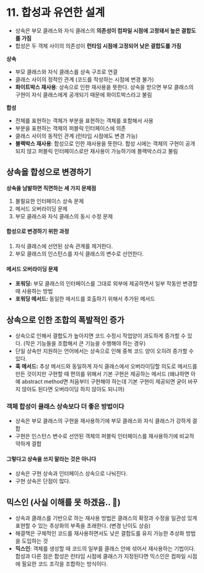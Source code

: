 # 11. 합성과 유연한 설계

- 상속은 부모 클래스와 자식 클래스의 **의존성이 컴파일 시점에 고정돼서 높은 결합도를 가짐**
- 합성은 두 객체 사이의 의존성이 **런타임 시점에 고정되어 낮은 결합도를 가짐**

**상속**

- 부모 클래스와 자식 클래스를 상속 구조로 연결
- 클래스 사이의 정적인 관계 (코드를 작성하는 시점에 변경 불가)
- **화이트박스 재사용**: 상속으로 인한 재사용을 뜻한다. 상속을 받으면 부모 클래스의 구현이 자식 클래스에게 공개되기 때문에 화이트박스라고 불림

**합성**

- 전체를 표현하는 객체가 부분을 표현하는 객체를 포함해서 사용
- 부분을 표현하는 객체의 퍼블릭 인터페이스에 의존
- 클래스 사이의 동적인 관계 (런타임 시점에도 변경 가능)
- **블랙박스 재사용**: 합성으로 인한 재사용을 뜻한다. 합성 시에는 객체의 구현이 공개되지 않고 퍼블릭 인터페이스로만 재사용이 가능하기에 블랙박스라고 불림

## 상속을 합성으로 변경하기

**상속을 남발하면 직면하는 세 가지 문제점**

1. 불필요한 인터페이스 상속 문제
2. 메서드 오버라이딩 문제
3. 부모 클래스와 자식 클래스의 동시 수정 문제

#### 합성으로 변경하기 위한 과정

1. 자식 클래스에 선언된 상속 관계를 제거한다.
2. 부모 클래스의 인스턴스를 자식 클래스의 변수로 선언한다.

#### 메서드 오버라이딩 문제

- **포워딩:** 부모 클래스의 인터페이스를 그대로 외부에 제공하면서 일부 작동만 변경할 때 사용하는 방법
- **포워딩 메서드:** 동일한 메서드를 호출하기 위해서 추가된 메서드

## 상속으로 인한 조합의 폭발적인 증가

- 상속으로 인해서 결합도가 높아지면 코드 수정시 작업양이 과도하게 증가할 수 있다. (작은 기능들을 조합해서 큰 기능을 수행해야 하는 경우)
- 단일 상속만 지원하는 언어에서는 상속으로 인해 중복 코드 양이 오히려 증가할 수 있다.
- **훅 메서드:** 추상 메서드와 동일하게 자식 클래스에서 오버라이딩할 의도로 메서드를 만든 것이지만 구현할 때 편의를 위해서 기본 구현은 제공하는 메서드 (왜냐하면 아예 abstract method면 처음부터
  구현해야 하는데 기본 구현이 제공되면 굳이 바꾸지 않아도 된다면 오버라이딩 하지 않아도 되니까)

### 객체 합성이 클래스 상속보다 더 좋은 방법이다

- 상속은 부모 클래스의 구현을 재사용하기에 부모 클래스와 자식 클래스가 강하게 결합
- 구현은 인스턴스 변수로 선언된 객체의 퍼블릭 인터페이스를 재사용하기에 비교적 약하게 결합

#### 그렇다고 상속을 쓰지 말라는 것은 아니다

- 상속은 구현 상속과 인터페이스 상속으로 나눠진다.
- 구현 상속은 단점이 많다.

## 믹스인 (사실 이해를 못 하겠음.. 💬)

- 상속과 클래스를 기반으로 하는 재사용 방법은 클래스의 확장과 수정을 일관성 있게 표현할 수 있는 추상화의 부족을 초래한다. (변경 난이도 상승)
- 해결책은 구체적인 코드를 재사용하면서도 낮은 결합도를 유지 가능한 추상화 방법을 도입하는 것
- **믹스인**: 객체를 생성할 때 코드의 일부를 클래스 안에 섞어서 재사용하는 기법이다. 합성과 다른 점은 합성은 런타임 시점에 클래스가 지정된다면 믹스인은 컴파일 시점에 필요한 코드 조각을 조합하는 방식이다.
